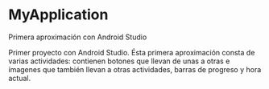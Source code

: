 # MyApplication
Primera aproximación con Android Studio

Primer proyecto con Android Studio. Ésta primera aproximación consta de varias actividades: contienen botones que llevan de unas a otras e ímagenes que también llevan a otras actividades, barras de progreso y hora actual.

